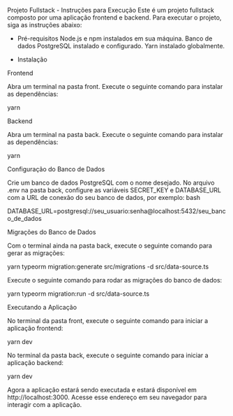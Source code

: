 Projeto Fullstack - Instruções para Execução
Este é um projeto fullstack composto por uma aplicação frontend e backend. Para executar o projeto, siga as instruções abaixo:

- Pré-requisitos
Node.js e npm instalados em sua máquina.
Banco de dados PostgreSQL instalado e configurado.
Yarn instalado globalmente.

- Instalação

Frontend

Abra um terminal na pasta front.
Execute o seguinte comando para instalar as dependências:

yarn

Backend

Abra um terminal na pasta back.
Execute o seguinte comando para instalar as dependências:

yarn

Configuração do Banco de Dados

Crie um banco de dados PostgreSQL com o nome desejado.
No arquivo .env na pasta back, configure as variáveis SECRET_KEY e DATABASE_URL com a URL de conexão do seu banco de dados, por exemplo:
bash

DATABASE_URL=postgresql://seu_usuario:senha@localhost:5432/seu_banco_de_dados


Migrações do Banco de Dados

Com o terminal ainda na pasta back, execute o seguinte comando para gerar as migrações:

yarn typeorm migration:generate src/migrations -d src/data-source.ts


Execute o seguinte comando para rodar as migrações do banco de dados:

yarn typeorm migration:run -d src/data-source.ts

Executando a Aplicação

No terminal da pasta front, execute o seguinte comando para iniciar a aplicação frontend:

yarn dev

No terminal da pasta back, execute o seguinte comando para iniciar a aplicação backend:

yarn dev

Agora a aplicação estará sendo executada e estará disponível em http://localhost:3000. Acesse esse endereço em seu navegador para interagir com a aplicação.